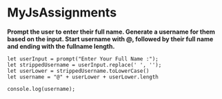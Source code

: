 # MyJsAssignments

**Prompt the user to enter their full name. Generate a username for them based on the input. Start username with @, followed by their full name and ending with the fullname length.**
```
let userInput = prompt("Enter Your Full Name :");
let strippedUsername = userInput.replace(' ', '');
let userLower = strippedUsername.toLowerCase()
let username = "@" + userLower + userLower.length

console.log(username);
```
